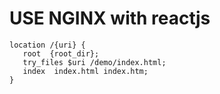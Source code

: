 # USE NGINX with reactjs

```
location /{uri} {
   root  {root_dir};   
   try_files $uri /demo/index.html;
   index  index.html index.htm; 
}
```
